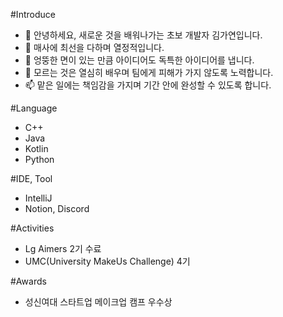 #Introduce
  - 👋 안녕하세요, 새로운 것을 배워나가는 초보 개발자 김가연입니다.
  - 👀 매사에 최선을 다하며 열정적입니다.
  - 🌱 엉뚱한 면이 있는 만큼 아이디어도 독특한 아이디어를 냅니다.
  - 💞️ 모르는 것은 열심히 배우며 팀에게 피해가 가지 않도록 노력합니다.
  - 📫 맡은 일에는 책임감을 가지며 기간 안에 완성할 수 있도록 합니다.

#Language
  - C++
  - Java
  - Kotlin
  - Python

#IDE, Tool
  - IntelliJ
  - Notion, Discord

#Activities
  - Lg Aimers 2기 수료
  - UMC(University MakeUs Challenge) 4기

#Awards
  - 성신여대 스타트업 메이크업 캠프 우수상

<!---
alicia0928/alicia0928 is a ✨ special ✨ repository because its `README.md` (this file) appears on your GitHub profile.
You can click the Preview link to take a look at your changes.
--->
